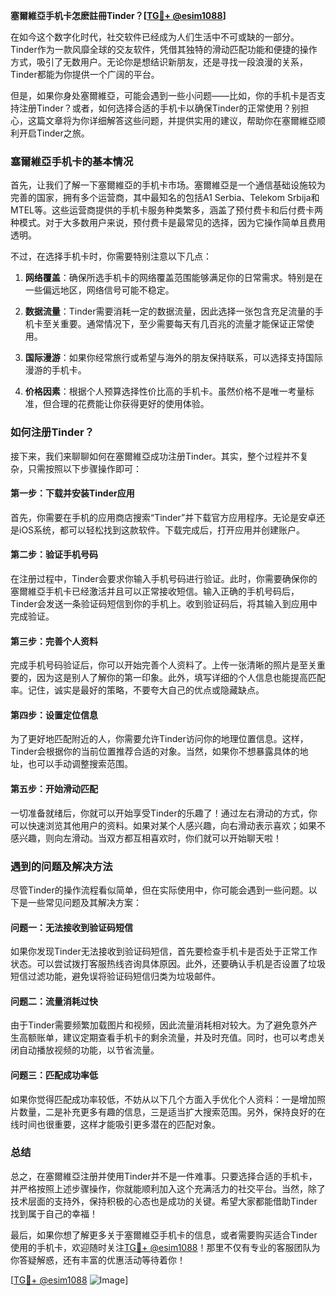 **塞爾維亞手机卡怎麽註冊Tinder？[[TG💪+ @esim1088](https://t.me/s/esim1088)]**

在如今这个数字化时代，社交软件已经成为人们生活中不可或缺的一部分。Tinder作为一款风靡全球的交友软件，凭借其独特的滑动匹配功能和便捷的操作方式，吸引了无数用户。无论你是想结识新朋友，还是寻找一段浪漫的关系，Tinder都能为你提供一个广阔的平台。

但是，如果你身处塞爾維亞，可能会遇到一些小问题——比如，你的手机卡是否支持注册Tinder？或者，如何选择合适的手机卡以确保Tinder的正常使用？别担心，这篇文章将为你详细解答这些问题，并提供实用的建议，帮助你在塞爾維亞顺利开启Tinder之旅。

### 塞爾維亞手机卡的基本情况

首先，让我们了解一下塞爾維亞的手机卡市场。塞爾維亞是一个通信基础设施较为完善的国家，拥有多个运营商，其中最知名的包括A1 Serbia、Telekom Srbija和MTEL等。这些运营商提供的手机卡服务种类繁多，涵盖了预付费卡和后付费卡两种模式。对于大多数用户来说，预付费卡是最常见的选择，因为它操作简单且费用透明。

不过，在选择手机卡时，你需要特别注意以下几点：

1. **网络覆盖**：确保所选手机卡的网络覆盖范围能够满足你的日常需求。特别是在一些偏远地区，网络信号可能不稳定。
   
2. **数据流量**：Tinder需要消耗一定的数据流量，因此选择一张包含充足流量的手机卡至关重要。通常情况下，至少需要每天有几百兆的流量才能保证正常使用。

3. **国际漫游**：如果你经常旅行或希望与海外的朋友保持联系，可以选择支持国际漫游的手机卡。

4. **价格因素**：根据个人预算选择性价比高的手机卡。虽然价格不是唯一考量标准，但合理的花费能让你获得更好的使用体验。

### 如何注册Tinder？

接下来，我们来聊聊如何在塞爾維亞成功注册Tinder。其实，整个过程并不复杂，只需按照以下步骤操作即可：

#### 第一步：下载并安装Tinder应用

首先，你需要在手机的应用商店搜索“Tinder”并下载官方应用程序。无论是安卓还是iOS系统，都可以轻松找到这款软件。下载完成后，打开应用并创建账户。

#### 第二步：验证手机号码

在注册过程中，Tinder会要求你输入手机号码进行验证。此时，你需要确保你的塞爾維亞手机卡已经激活并且可以正常接收短信。输入正确的手机号码后，Tinder会发送一条验证码短信到你的手机上。收到验证码后，将其输入到应用中完成验证。

#### 第三步：完善个人资料

完成手机号码验证后，你可以开始完善个人资料了。上传一张清晰的照片是至关重要的，因为这是别人了解你的第一印象。此外，填写详细的个人信息也能提高匹配率。记住，诚实是最好的策略，不要夸大自己的优点或隐藏缺点。

#### 第四步：设置定位信息

为了更好地匹配附近的人，你需要允许Tinder访问你的地理位置信息。这样，Tinder会根据你的当前位置推荐合适的对象。当然，如果你不想暴露具体的地址，也可以手动调整搜索范围。

#### 第五步：开始滑动匹配

一切准备就绪后，你就可以开始享受Tinder的乐趣了！通过左右滑动的方式，你可以快速浏览其他用户的资料。如果对某个人感兴趣，向右滑动表示喜欢；如果不感兴趣，则向左滑动。当双方都互相喜欢时，你们就可以开始聊天啦！

### 遇到的问题及解决方法

尽管Tinder的操作流程看似简单，但在实际使用中，你可能会遇到一些问题。以下是一些常见问题及其解决方案：

#### 问题一：无法接收到验证码短信

如果你发现Tinder无法接收到验证码短信，首先要检查手机卡是否处于正常工作状态。可以尝试拨打客服热线咨询具体原因。此外，还要确认手机是否设置了垃圾短信过滤功能，避免误将验证码短信归类为垃圾邮件。

#### 问题二：流量消耗过快

由于Tinder需要频繁加载图片和视频，因此流量消耗相对较大。为了避免意外产生高额账单，建议定期查看手机卡的剩余流量，并及时充值。同时，也可以考虑关闭自动播放视频的功能，以节省流量。

#### 问题三：匹配成功率低

如果你觉得匹配成功率较低，不妨从以下几个方面入手优化个人资料：一是增加照片数量，二是补充更多有趣的信息，三是适当扩大搜索范围。另外，保持良好的在线时间也很重要，这样才能吸引更多潜在的匹配对象。

### 总结

总之，在塞爾維亞注册并使用Tinder并不是一件难事。只要选择合适的手机卡，并严格按照上述步骤操作，你就能顺利加入这个充满活力的社交平台。当然，除了技术层面的支持外，保持积极的心态也是成功的关键。希望大家都能借助Tinder找到属于自己的幸福！

最后，如果你想了解更多关于塞爾維亞手机卡的信息，或者需要购买适合Tinder使用的手机卡，欢迎随时关注[TG💪+ @esim1088](https://t.me/s/esim1088)！那里不仅有专业的客服团队为你答疑解惑，还有丰富的优惠活动等待着你！

[[TG💪+ @esim1088](https://t.me/s/esim1088) ![Image](https://i.postimg.cc/4NQfJmqS/Snipaste-2025-05-13-00-14-12.png)]